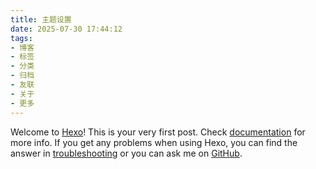 ```yaml
---
title: 主题设置
date: 2025-07-30 17:44:12
tags:
- 博客
- 标签
- 分类
- 归档
- 友联
- 关于
- 更多
---
```


Welcome to [Hexo](https://hexo.io/)! This is your very first post. Check [documentation](https://hexo.io/docs/) for more info. If you get any problems when using Hexo, you can find the answer in [troubleshooting](https://hexo.io/docs/troubleshooting.html) or you can ask me on [GitHub](https://github.com/hexojs/hexo/issues).
